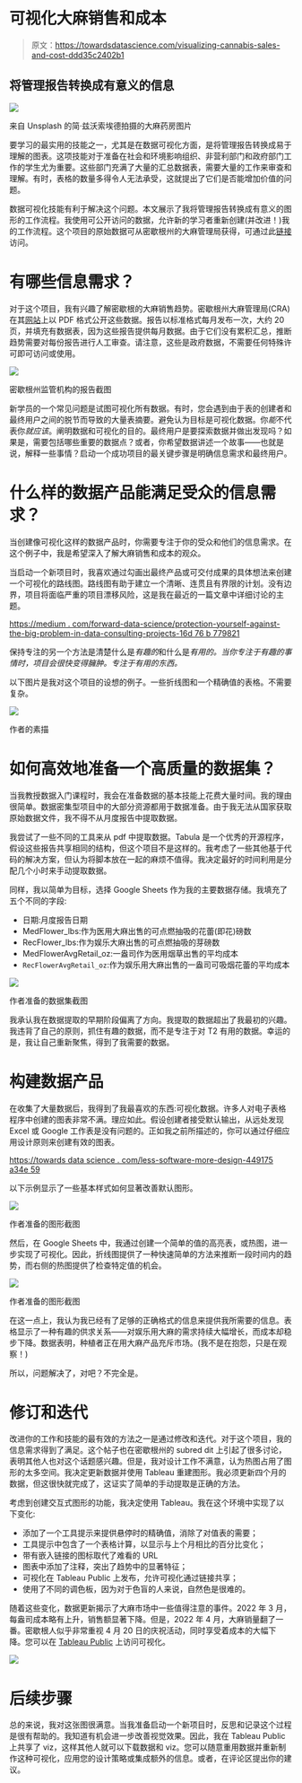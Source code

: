 # 可视化大麻销售和成本

> 原文：<https://towardsdatascience.com/visualizing-cannabis-sales-and-cost-ddd35c2402b1>

## 将管理报告转换成有意义的信息

![](img/0516b00742d92b1ef8dc39197272ea8c.png)

来自 Unsplash 的简·兹沃索埃德拍摄的大麻药房图片

要学习的最实用的技能之一，尤其是在数据可视化方面，是将管理报告转换成易于理解的图表。这项技能对于准备在社会和环境影响组织、非营利部门和政府部门工作的学生尤为重要。这些部门充满了大量的汇总数据表，需要大量的工作来审查和理解。有时，表格的数量多得令人无法承受，这就提出了它们是否能增加价值的问题。

数据可视化技能有利于解决这个问题。本文展示了我将管理报告转换成有意义的图形的工作流程。我使用可公开访问的数据，允许新的学习者重新创建(并改进！)我的工作流程。这个项目的原始数据可从密歇根州的大麻管理局获得，可通过此[链接](https://www.michigan.gov/cra/resources/cannabis-regulatory-agency-licensing-reports/marijuana-regulatory-agency-statistical-report)访问。

# 有哪些信息需求？

对于这个项目，我有兴趣了解密歇根的大麻销售趋势。密歇根州大麻管理局(CRA)在其[网站](https://www.michigan.gov/cra/resources/cannabis-regulatory-agency-licensing-reports/marijuana-regulatory-agency-statistical-report)上以 PDF 格式公开这些数据。报告以标准格式每月发布一次，大约 20 页，并填充有数据表，因为这些报告提供每月数据。由于它们没有累积汇总，推断趋势需要对每份报告进行人工审查。请注意，这些是政府数据，不需要任何特殊许可即可访问或使用。

![](img/1073c9be611b2292685dc095050c3295.png)

密歇根州监管机构的报告截图

新学员的一个常见问题是试图可视化所有数据。有时，您会遇到由于表的创建者和最终用户之间的脱节而导致的大量表摘要。避免认为目标是可视化数据。你*能*不代表你*就应该*。阐明数据和可视化的目的。最终用户是要探索数据并做出发现吗？如果是，需要包括哪些重要的数据点？或者，你希望数据讲述一个故事——也就是说，解释一些事情？启动一个成功项目的最关键步骤是明确信息需求和最终用户。

# 什么样的数据产品能满足受众的信息需求？

当创建像可视化这样的数据产品时，你需要专注于你的受众和他们的信息需求。在这个例子中，我是希望深入了解大麻销售和成本的观众。

当启动一个新项目时，我喜欢通过勾画出最终产品或可交付成果的具体想法来创建一个可视化的路线图。路线图有助于建立一个清晰、连贯且有界限的计划。没有边界，项目将面临严重的项目漂移风险，这是我在最近的一篇文章中详细讨论的主题。

[https://medium . com/forward-data-science/protection-yourself-against-the-big-problem-in-data-consulting-projects-16d 76 b 779821](https://medium.com/towards-data-science/protecting-yourself-against-the-biggest-problem-in-data-consulting-projects-16d76b779821)

保持专注的另一个方法是清楚什么是*有趣的*和什么是*有用的。当你专注于有趣的事情时，项目会很快变得臃肿。专注于有用的东西。*

以下图片是我对这个项目的设想的例子。一些折线图和一个精确值的表格。不需要复杂。

![](img/1112d1f94b36781221ad33dfb2d6b706.png)

作者的素描

# 如何高效地准备一个高质量的数据集？

当我教授数据入门课程时，我会在准备数据的基本技能上花费大量时间。我的理由很简单。数据密集型项目中的大部分资源都用于数据准备。由于我无法从国家获取原始数据文件，我不得不从月度报告中提取数据。

我尝试了一些不同的工具来从 pdf 中提取数据。Tabula 是一个优秀的开源程序，假设这些报告共享相同的结构，但这个项目不是这样的。我考虑了一些其他基于代码的解决方案，但认为将脚本放在一起的麻烦不值得。我决定最好的时间利用是分配几个小时来手动提取数据。

同样，我以简单为目标，选择 Google Sheets 作为我的主要数据存储。我填充了五个不同的字段:

*   日期:月度报告日期
*   MedFlower_lbs:作为医用大麻出售的可点燃抽吸的花蕾(即花)磅数
*   RecFlower_lbs:作为娱乐大麻出售的可点燃抽吸的芽磅数
*   MedFlowerAvgRetail_oz:一盎司作为医用烟草出售的平均成本
*   ` RecFlowerAvgRetail_oz `:作为娱乐用大麻出售的一盎司可吸烟花蕾的平均成本

![](img/9c778c13c4eb894ef74cb1afdca8e9d6.png)

作者准备的数据集截图

我承认我在数据提取的早期阶段偏离了方向。我提取的数据超出了我最初的兴趣。我违背了自己的原则，抓住有趣的数据，而不是专注于对 T2 有用的数据。幸运的是，我让自己重新聚焦，得到了我需要的数据。

# 构建数据产品

在收集了大量数据后，我得到了我最喜欢的东西:可视化数据。许多人对电子表格程序中创建的图表非常不满。理应如此。假设创建者接受默认输出，从远处发现 Excel 或 Google 工作表是没有问题的。正如我之前所描述的，你可以通过仔细应用设计原则来创建有效的图表。

[https://towards data science . com/less-software-more-design-449175 a34e 59](/less-software-more-design-449175a34e59)

以下示例显示了一些基本样式如何显著改善默认图形。

![](img/c610bf0776179ee6f5bc5e566541023e.png)

作者准备的图形截图

然后，在 Google Sheets 中，我通过创建一个简单的值的高亮表，或热图，进一步实现了可视化。因此，折线图提供了一种快速简单的方法来推断一段时间内的趋势，而右侧的热图提供了检查特定值的机会。

![](img/749ad0b6e82fc547404e0636a502c939.png)

作者准备的图形截图

在这一点上，我认为我已经有了足够的正确格式的信息来提供我所需要的信息。表格显示了一种有趣的供求关系——对娱乐用大麻的需求持续大幅增长，而成本却稳步下降。数据表明，种植者正在用大麻产品充斥市场。(我不是在抱怨，只是在观察！)

所以，问题解决了，对吧？不完全是。

# 修订和迭代

改进你的工作和技能的最有效的方法之一是通过修改和迭代。对于这个项目，我的信息需求得到了满足。这个帖子也在密歇根州的 subred dit 上引起了很多讨论，表明其他人也对这个话题感兴趣。但是，我对设计工作不满意，认为热图占用了图形的太多空间。我决定更新数据并使用 Tableau 重建图形。我必须更新四个月的数据，但这很快就完成了，这证实了简单的手动提取是正确的方法。

考虑到创建交互式图形的功能，我决定使用 Tableau。我在这个环境中实现了以下变化:

*   添加了一个工具提示来提供悬停时的精确值，消除了对值表的需要；
*   工具提示中包含了一个表格计算，以显示与上个月相比的百分比变化；
*   带有嵌入链接的图标取代了难看的 URL
*   图表中添加了注释，突出了趋势中的显著特征；
*   可视化在 Tableau Public 上发布，允许可视化通过链接共享；
*   使用了不同的调色板，因为对于色盲的人来说，自然色是很难的。

随着这些变化，数据更新揭示了大麻市场中一些值得注意的事件。2022 年 3 月，每盎司成本略有上升，销售额显著下降。但是，2022 年 4 月，大麻销量翻了一番。密歇根人似乎非常重视 4 月 20 日的庆祝活动，同时享受着成本的大幅下降。您可以在 [Tableau Public](https://public.tableau.com/app/profile/beperron/viz/MichiganMarijuana/Amount-Price) 上访问可视化。

![](img/b0019d71a7ebd30839326f281d0cd2b8.png)

# 后续步骤

总的来说，我对这张图很满意。当我准备启动一个新项目时，反思和记录这个过程是很有帮助的。我知道有机会进一步改善视觉效果。因此，我在 Tableau Public 上共享了 viz，这样其他人就可以下载数据和 viz。您可以随意重用数据并重新制作这种可视化，应用您的设计策略或集成额外的信息。或者，在评论区提出你的建议。